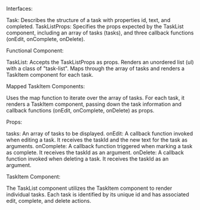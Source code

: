 Interfaces:

Task: Describes the structure of a task with properties id, text, and completed.
TaskListProps: Specifies the props expected by the TaskList component, including an array of tasks (tasks), and three callback functions (onEdit, onComplete, onDelete).


Functional Component:

TaskList: Accepts the TaskListProps as props.
Renders an unordered list (ul) with a class of "task-list".
Maps through the array of tasks and renders a TaskItem component for each task.


Mapped TaskItem Components:

Uses the map function to iterate over the array of tasks.
For each task, it renders a TaskItem component, passing down the task information and callback functions (onEdit, onComplete, onDelete) as props.

Props:

tasks: An array of tasks to be displayed.
onEdit: A callback function invoked when editing a task. It receives the taskId and the new text for the task as arguments.
onComplete: A callback function triggered when marking a task as complete. It receives the taskId as an argument.
onDelete: A callback function invoked when deleting a task. It receives the taskId as an argument.

TaskItem Component:

The TaskList component utilizes the TaskItem component to render individual tasks.
Each task is identified by its unique id and has associated edit, complete, and delete actions.